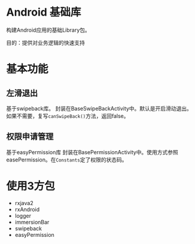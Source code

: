 Android 基础库
==================

构建Android应用的基础Library包。

目的：提供对业务逻辑的快速支持

# 基本功能
## 左滑退出
基于swipeback库。
封装在BaseSwipeBackActivity中。默认是开启滑动退出。如果不需要，复写`canSwipeBack()`方法，返回false。
## 权限申请管理
基于easyPermission库
封装在BasePermissionActivity中。使用方式参照easePermission。在`Constants`定了权限的状态码。

# 使用3方包
- rxjava2
- rxAndroid
- logger
- immersionBar
- swipeback
- easyPermission